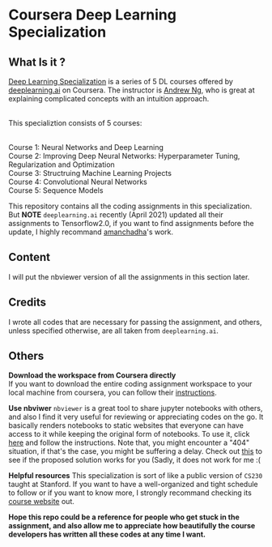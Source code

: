# Coursera Deep Learning Specialization

## What Is it ?
[Deep Learning Specialization](https://www.coursera.org/specializations/deep-learning?utm_source=gg&utm_medium=sem&utm_campaign=17-DeepLearning-US&utm_content=17-DeepLearning-US&campaignid=904733485&adgroupid=45435009112&device=c&keyword=online%20deep%20learning%20classes&matchtype=b&network=g&devicemodel=&adpostion=&creativeid=415429156977&hide_mobile_promo&gclid=Cj0KCQjwsqmEBhDiARIsANV8H3YoWq1fu4SojIT8ZWJOGtco35miAQiJipnG0K3gUiJcXCwelTwERMgaAsE_EALw_wcB) is a series of 5 DL courses offered by [deeplearning.ai](https://www.deeplearning.ai) on Coursera. The instructor is [Andrew Ng](https://www.andrewng.org), who is great at explaining complicated concepts with an intuition approach. 

<br>
This specializtion consists of 5 courses: 

<br>Course 1: Neural Networks and Deep Learning
<br>Course 2: Improving Deep Neural Networks: Hyperparameter Tuning, Regularization and Optimization
<br>Course 3: Structruing Machine Learning Projects
<br>Course 4: Convolutional Neural Networks
<br>Course 5: Sequence Models

This repository contains all the coding assignments in this specialization. But **NOTE** <code>deeplearning.ai</code> recently (April 2021) updated all their assignments to Tensorflow2.0, if you want to find assignments before the update, I highly recommand [amanchadha](https://github.com/amanchadha/coursera-deep-learning-specialization/blob/master/README.md)'s work. 

## Content
I will put the nbviewer version of all the assignments in this section later.

## Credits
I wrote all codes that are necessary for passing the assignment, and others, unless specified otherwise, are all taken from <code>deeplearning.ai</code>. 

## Others

**Download the workspace from Coursera directly**
<br>If you want to download the entire coding assignment workspace to your local machine from coursera, you can follow their [instructions](https://learner.coursera.help/hc/en-us/articles/360004990332-Download-Jupyter-Workspace-files).

**Use nbviwer**
<code>nbviewer</code> is a great tool to share jupyter notebooks with others, and also I find it very useful for reviewing or appreciating codes on the go. It basically renders notebooks to static websites that everyone can have access to it while keeping the original form of notebooks. To use it, click [here](https://nbviewer.jupyter.org) and follow the instructions. Note that, you might encounter a "404" situation, if that's the case, you might be suffering a delay. Check out [this](https://github.com/jupyter/nbviewer/issues/938) to see if the proposed solution works for you (Sadly, it does not work for me :(

**Helpful resources**
This specialization is sort of like a public version of <code>CS230</code> taught at Stanford. If you want to have a well-organized and tight schedule to follow or if you want to know more, I strongly recommand checking its [course website](https://cs230.stanford.edu/syllabus/) out.

**Hope this repo could be a reference for people who get stuck in the assignment, and also allow me to appreciate how beautifully the course developers has written all these codes at any time I want.**

